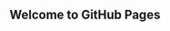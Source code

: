## Welcome to GitHub Pages
<html>
<body>
  <title> League of legends </title>
  


















</body>
</html>
